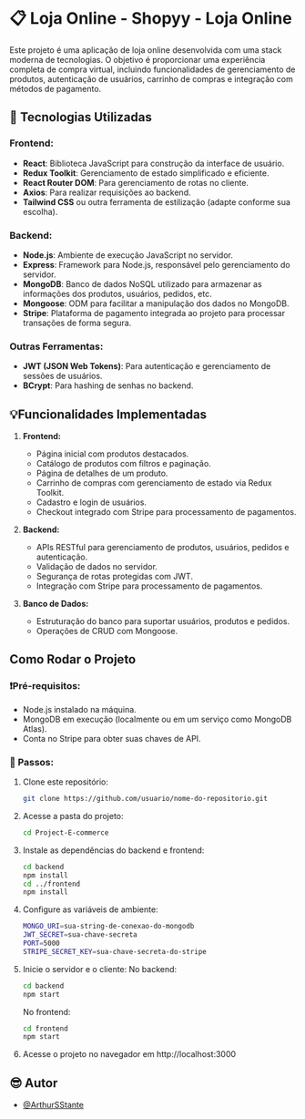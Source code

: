 # 📋 Loja Online - Shopyy - Loja Online

Este projeto é uma aplicação de loja online desenvolvida com uma stack moderna de tecnologias. O objetivo é proporcionar uma experiência completa de compra virtual, incluindo funcionalidades de gerenciamento de produtos, autenticação de usuários, carrinho de compras e integração com métodos de pagamento.

## 📌 Tecnologias Utilizadas

### Frontend:
- **React**: Biblioteca JavaScript para construção da interface de usuário.
- **Redux Toolkit**: Gerenciamento de estado simplificado e eficiente.
- **React Router DOM**: Para gerenciamento de rotas no cliente.
- **Axios**: Para realizar requisições ao backend.
- **Tailwind CSS** ou outra ferramenta de estilização (adapte conforme sua escolha).

### Backend:
- **Node.js**: Ambiente de execução JavaScript no servidor.
- **Express**: Framework para Node.js, responsável pelo gerenciamento do servidor.
- **MongoDB**: Banco de dados NoSQL utilizado para armazenar as informações dos produtos, usuários, pedidos, etc.
- **Mongoose**: ODM para facilitar a manipulação dos dados no MongoDB.
- **Stripe**: Plataforma de pagamento integrada ao projeto para processar transações de forma segura.

### Outras Ferramentas:
- **JWT (JSON Web Tokens)**: Para autenticação e gerenciamento de sessões de usuários.
- **BCrypt**: Para hashing de senhas no backend.

## 💡Funcionalidades Implementadas

1. **Frontend:**
   - Página inicial com produtos destacados.
   - Catálogo de produtos com filtros e paginação.
   - Página de detalhes de um produto.
   - Carrinho de compras com gerenciamento de estado via Redux Toolkit.
   - Cadastro e login de usuários.
   - Checkout integrado com Stripe para processamento de pagamentos.

2. **Backend:**
   - APIs RESTful para gerenciamento de produtos, usuários, pedidos e autenticação.
   - Validação de dados no servidor.
   - Segurança de rotas protegidas com JWT.
   - Integração com Stripe para processamento de pagamentos.

3. **Banco de Dados:**
   - Estruturação do banco para suportar usuários, produtos e pedidos.
   - Operações de CRUD com Mongoose.

## Como Rodar o Projeto

### ❗Pré-requisitos:
- Node.js instalado na máquina.
- MongoDB em execução (localmente ou em um serviço como MongoDB Atlas).
- Conta no Stripe para obter suas chaves de API.

### 🎊 Passos:
1. Clone este repositório:
   ```bash
   git clone https://github.com/usuario/nome-do-repositorio.git
   
   ```
2. Acesse a pasta do projeto:
   ```bash
   cd Project-E-commerce
   ```
3. Instale as dependências do backend e frontend:
   ```bash
   cd backend
   npm install
   cd ../frontend
   npm install
   ```
4. Configure as variáveis de ambiente:
   ```bash
   MONGO_URI=sua-string-de-conexao-do-mongodb
   JWT_SECRET=sua-chave-secreta
   PORT=5000
   STRIPE_SECRET_KEY=sua-chave-secreta-do-stripe
   ```
5. Inicie o servidor e o cliente:
   No backend:
   ```bash
   cd backend
   npm start
   ```
   No frontend:
   ``` bash
   cd frontend
   npm start
   ```
6. Acesse o projeto no navegador em http://localhost:3000

## 😎 Autor

- [@ArthurSStante](https://github.com/ArthurSStante)
